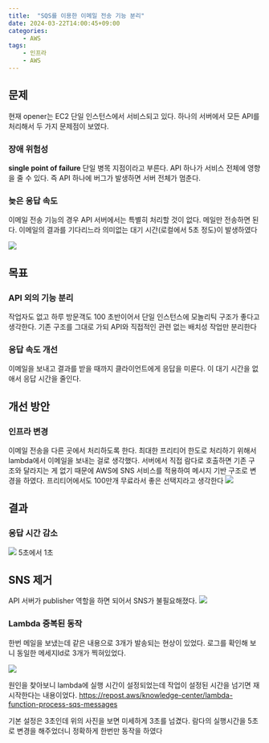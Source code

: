 ```yaml
---
title:  "SQS를 이용한 이메일 전송 기능 분리"
date: 2024-03-22T14:00:45+09:00
categories: 
    - AWS
tags:
    - 인프라
    - AWS
---
```


## 문제
현재 opener는 EC2 단일 인스턴스에서 서비스되고 있다. 하나의 서버에서 모든 API를 처리해서 두 가지 문제점이 보였다.
### 장애 위험성
**single point of failure** 단일 병목 지점이라고 부른다. API 하나가 서비스 전체에 영향을 줄 수 있다. 즉 API 하나에 버그가 발생하면 서버 전체가 멈춘다.
### 늦은 응답 속도
이메일 전송 기능의 경우 API 서버에서는 특별히 처리할 것이 없다. 메일만 전송하면 된다. 이메일의 결과를 기다리느라 의미없는 대기 시간(로컬에서 5초 정도)이 발생하였다

![](https://i.imgur.com/TfbQQkW.gif)

## 목표
### API 외의 기능 분리
작업자도 없고 하루 방문객도 100 초반이어서 단일 인스턴스에 모놀리틱 구조가 좋다고 생각한다. 기존 구조를 그대로 가되 API와 직접적인 관련 없는 배치성 작업만 분리한다
### 응답 속도 개선
이메일을 보내고 결과를 받을 때까지 클라이언트에게 응답을 미룬다. 이 대기 시간을 없애서 응답 시간을 줄인다.

## 개선 방안
### 인프라 변경
이메일 전송을 다른 곳에서 처리하도록 한다. 최대한 프리티어 한도로 처리하기 위해서 lambda에서 이메일을 보내는 걸로 생각했다. 서버에서 직접 람다로 호출하면 기존 구조와 달라지는 게 없기 때문에 AWS에 SNS 서비스를 적용하여 메시지 기반 구조로 변경을 하였다. 프리티어에서도 100만개 무료라서 좋은 선택지라고 생각한다
![](https://i.imgur.com/QTGI7Wc.png)
## 결과
### 응답 시간 감소
![](https://i.imgur.com/AwTY9mb.gif)
5초에서 1초
## SNS 제거
API 서버가 publisher 역할을 하면 되어서 SNS가 불필요해졌다. 
![](https://i.imgur.com/QGJWKaj.png)

### Lambda 중복된 동작
한번 메일을 보냈는데 같은 내용으로 3개가 발송되는 현상이 있었다. 로그를 확인해 보니 동일한 메세지Id로 3개가 찍혀있었다.

![](https://i.imgur.com/eORp9yl.png)

원인을 찾아보니 lambda에 실행 시간이 설정되었는데 작업이 설정된 시간을 넘기면 재시작한다는 내용이었다. 
https://repost.aws/knowledge-center/lambda-function-process-sqs-messages

기본 설정은 3초인데 위의 사진을 보면 미세하게 3초를 넘겼다. 람다의 실행시간을 5초로 변경을 해주었더니 정확하게 한번만 동작을 하였다
